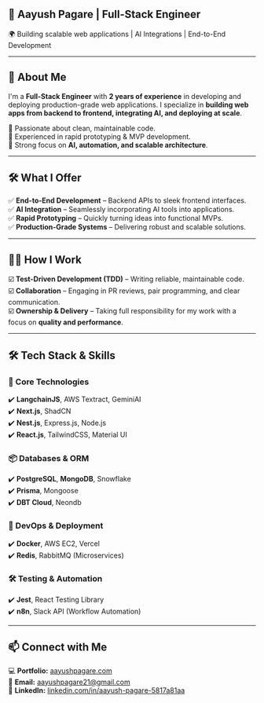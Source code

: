 ## 🚀 Aayush Pagare | Full-Stack Engineer  
🌍 Building scalable web applications | AI Integrations | End-to-End Development  

---

## 👋 About Me  
I'm a **Full-Stack Engineer** with **2 years of experience** in developing and deploying production-grade web applications. I specialize in **building web apps from backend to frontend, integrating AI, and deploying at scale**.  

 🔹 Passionate about clean, maintainable code.  
 🔹 Experienced in rapid prototyping & MVP development.  
 🔹 Strong focus on **AI, automation, and scalable architecture**.  

---

## 🛠 What I Offer  
✅ **End-to-End Development** – Backend APIs to sleek frontend interfaces.  
✅ **AI Integration** – Seamlessly incorporating AI tools into applications.  
✅ **Rapid Prototyping** – Quickly turning ideas into functional MVPs.  
✅ **Production-Grade Systems** – Delivering robust and scalable solutions.  

---

## 🧑‍💻 How I Work  
☑️ **Test-Driven Development (TDD)** – Writing reliable, maintainable code.  
☑️ **Collaboration** – Engaging in PR reviews, pair programming, and clear communication.  
☑️ **Ownership & Delivery** – Taking full responsibility for my work with a focus on **quality and performance**.  

---

## 🛠 Tech Stack & Skills  

### 🚀 Core Technologies  
✔️ **LangchainJS**, AWS Textract, GeminiAI  
✔️ **Next.js**, ShadCN  
✔️ **Nest.js**, Express.js, Node.js  
✔️ **React.js**, TailwindCSS, Material UI  

### 📦 Databases & ORM  
✔️ **PostgreSQL**, **MongoDB**, Snowflake  
✔️ **Prisma**, Mongoose  
✔️ **DBT Cloud**, Neondb  

### 🔹 DevOps & Deployment  
✔️ **Docker**, AWS EC2, Vercel  
✔️ **Redis**, RabbitMQ (Microservices)  

### 🛠 Testing & Automation  
✔️ **Jest**, React Testing Library  
✔️ **n8n**, Slack API (Workflow Automation)  

---

## 📫 Connect with Me  
💻 **Portfolio:** [aayushpagare.com](https://www.aayushpagare.com/)  
📧 **Email:** [aayushpagare21@gmail.com](mailto:aayushpagare21@gmail.com)  
💼 **LinkedIn:** [linkedin.com/in/aayush-pagare-5817a81aa](https://www.linkedin.com/in/aayush-pagare-5817a81aa/)
